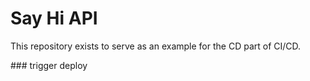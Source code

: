 # Say Hi API
This repository exists to serve as an example for the CD part of CI/CD.


###   t r i g g e r   d e p l o y  
 